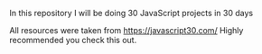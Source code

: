 In this repository I will be doing 30 JavaScript projects in 30 days

All resources were taken from https://javascript30.com/
Highly recommended you check this out.
